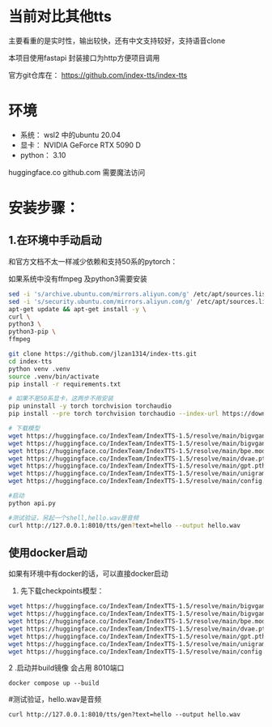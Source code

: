 # 当前对比其他tts
主要看重的是实时性，输出较快，还有中文支持较好，支持语音clone

本项目使用fastapi 封装接口为http方便项目调用

官方git仓库在：
https://github.com/index-tts/index-tts

# 环境
- 系统： wsl2 中的ubuntu 20.04
- 显卡： NVIDIA GeForce RTX 5090 D
- python： 3.10

huggingface.co github.com 需要魔法访问
# 安装步骤：

## 1.在环境中手动启动

和官方文档不太一样减少依赖和支持50系的pytorch：

如果系统中没有ffmpeg 及python3需要安装
```bash
sed -i 's/archive.ubuntu.com/mirrors.aliyun.com/g' /etc/apt/sources.list && \
sed -i 's/security.ubuntu.com/mirrors.aliyun.com/g' /etc/apt/sources.list && \
apt-get update && apt-get install -y \
curl \
python3 \
python3-pip \
ffmpeg
```

```bash
git clone https://github.com/jlzan1314/index-tts.git
cd index-tts
python venv .venv
source .venv/bin/activate
pip install -r requirements.txt

# 如果不是50系显卡，这两步不用安装
pip uninstall -y torch torchvision torchaudio
pip install --pre torch torchvision torchaudio --index-url https://download.pytorch.org/whl/nightly/cu128

# 下载模型
wget https://huggingface.co/IndexTeam/IndexTTS-1.5/resolve/main/bigvgan_discriminator.pth -P checkpoints
wget https://huggingface.co/IndexTeam/IndexTTS-1.5/resolve/main/bigvgan_generator.pth -P checkpoints
wget https://huggingface.co/IndexTeam/IndexTTS-1.5/resolve/main/bpe.model -P checkpoints
wget https://huggingface.co/IndexTeam/IndexTTS-1.5/resolve/main/dvae.pth -P checkpoints
wget https://huggingface.co/IndexTeam/IndexTTS-1.5/resolve/main/gpt.pth -P checkpoints
wget https://huggingface.co/IndexTeam/IndexTTS-1.5/resolve/main/unigram_12000.vocab -P checkpoints
wget https://huggingface.co/IndexTeam/IndexTTS-1.5/resolve/main/config.yaml -P checkpoints

#启动
python api.py

#测试验证，另起一个shell,hello.wav是音频
curl http://127.0.0.1:8010/tts/gen?text=hello --output hello.wav
```

## 使用docker启动
如果有环境中有docker的话，可以直接docker启动
1. 先下载checkpoints模型：

```bash
wget https://huggingface.co/IndexTeam/IndexTTS-1.5/resolve/main/bigvgan_discriminator.pth -P checkpoints
wget https://huggingface.co/IndexTeam/IndexTTS-1.5/resolve/main/bigvgan_generator.pth -P checkpoints
wget https://huggingface.co/IndexTeam/IndexTTS-1.5/resolve/main/bpe.model -P checkpoints
wget https://huggingface.co/IndexTeam/IndexTTS-1.5/resolve/main/dvae.pth -P checkpoints
wget https://huggingface.co/IndexTeam/IndexTTS-1.5/resolve/main/gpt.pth -P checkpoints
wget https://huggingface.co/IndexTeam/IndexTTS-1.5/resolve/main/unigram_12000.vocab -P checkpoints
wget https://huggingface.co/IndexTeam/IndexTTS-1.5/resolve/main/config.yaml -P checkpoints
```

2 .启动并build镜像
会占用 8010端口
```
docker compose up --build
```

#测试验证，hello.wav是音频
```
curl http://127.0.0.1:8010/tts/gen?text=hello --output hello.wav
```
